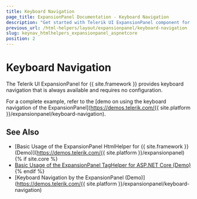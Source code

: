 ```yaml
---
title: Keyboard Navigation
page_title: ExpansionPanel Documentation - Keyboard Navigation
description: "Get started with Telerik UI ExpansionPanel component for {{ site.framework }} and learn about the accessibility support it provides through its keyboard navigation functionality."
previous_url: /html-helpers/layout/expansionpanel/keyboard-navigation
slug: keynav_htmlhelpers_expansionpanel_aspnetcore
position: 2
---
```


# Keyboard Navigation

The Telerik UI ExpansionPanel for {{ site.framework }} provides keyboard navigation that is always available and requires no configuration.

For a complete example, refer to the [demo on using the keyboard navigation of the ExpansionPanel](https://demos.telerik.com/{{ site.platform }}/expansionpanel/keyboard-navigation).

## See Also

* [Basic Usage of the ExpansionPanel HtmlHelper for {{ site.framework }} (Demo)](https://demos.telerik.com/{{ site.platform }}/expansionpanel)
{% if site.core %}
* [Basic Usage of the ExpansionPanel TagHelper for ASP.NET Core (Demo)](https://demos.telerik.com/aspnet-core/expansionpanel/tag-helper)
{% endif %}
* [Keyboard Navigation by the ExpansionPanel (Demo)](https://demos.telerik.com/{{ site.platform }}/expansionpanel/keyboard-navigation)
